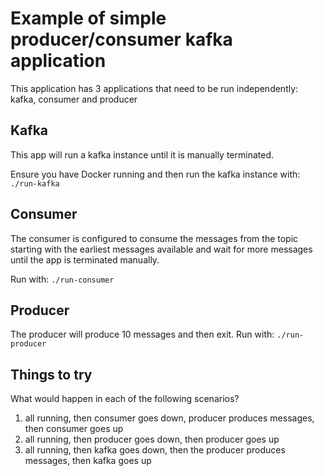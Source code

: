 # Example of simple producer/consumer kafka application
This application has 3 applications that need to be run independently: kafka, consumer and producer

## Kafka
This app will run a kafka instance until it is manually terminated.

Ensure you have Docker running and then run the kafka instance with: 
```./run-kafka```

## Consumer
The consumer is configured to consume the messages from the topic starting with the earliest messages available 
and wait for more messages until the app is terminated manually.

Run with: 
```./run-consumer```

## Producer
The producer will produce 10 messages and then exit. 
Run with: 
```./run-producer```

## Things to try
What would happen in each of the following scenarios?
1. all running, then consumer goes down, producer produces messages, then consumer goes up
2. all running, then producer goes down, then producer goes up
3. all running, then kafka goes down, then the producer produces messages, then kafka goes up